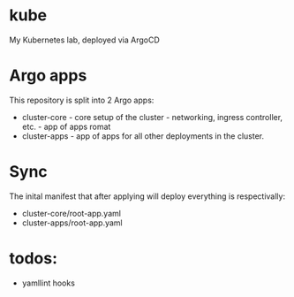# kube
My Kubernetes lab, deployed via ArgoCD

# Argo apps

This repository is split into 2 Argo apps:

+ cluster-core - core setup of the cluster - networking, ingress controller, etc. - app of apps romat
+ cluster-apps - app of apps for all other deployments in the cluster.

# Sync

The inital manifest that after applying will deploy everything is respectivally:
- cluster-core/root-app.yaml
- cluster-apps/root-app.yaml


# todos:
- yamllint hooks
